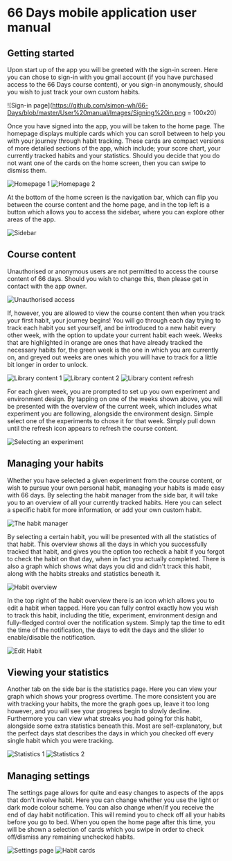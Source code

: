 # 66 Days mobile application user manual

## Getting started
Upon start up of the app you will be greeted with the sign-in screen. Here you can chose to sign-in with you gmail account (if you have purchased access to the 66 Days course content), or you sign-in anonymously, should you wish to just track your own custom habits.

![Sign-in page](https://github.com/simon-wh/66-Days/blob/master/User%20manual/Images/Signing%20in.png = 100x20)

Once you have signed into the app, you will be taken to the home page. The homepage displays multiple cards which you can scroll between to help you with your journey through habit tracking. These cards are compact versions of more detailed sections of the app, which include; your score chart, your currently tracked habits and your statistics. Should you decide that you do not want one of the cards on the home screen, then you can swipe to dismiss them.

![Homepage 1](https://github.com/simon-wh/66-Days/blob/master/User%20manual/Images/The%20home%20page%201.png)
![Homepage 2](https://github.com/simon-wh/66-Days/blob/master/User%20manual/Images/The%20home%20page%202.png)

At the bottom of the home screen is the navigation bar, which can flip you between the course content and the home page, and in the top left is a button which allows you to access the sidebar, where you can explore other areas of the app.


![Sidebar](https://github.com/simon-wh/66-Days/blob/master/User%20manual/Images/Side%20bar.png)

## Course content
Unauthorised or anonymous users are not permitted to access the course content of 66 days. Should you wish to change this, then please get in contact with the app owner.

![Unauthorised access](https://github.com/simon-wh/66-Days/blob/master/User%20manual/Images/Course%20content%20unathourised.png)

If, however, you are allowed to view the course content then when you track your first habit, your journey begins! You will go through each day trying to track each habit you set yourself, and be introduced to a new habit every other week, with the option to update your current habit each week. Weeks that are highlighted in orange are ones that have already tracked the necessary habits for, the green week is the one in which you are currently on, and greyed out weeks are ones which you will have to track for a little bit longer in order to unlock.

![Library content 1](https://github.com/simon-wh/66-Days/blob/master/User%20manual/Images/Course%20content%20completed.png)
![Library content 2](https://github.com/simon-wh/66-Days/blob/master/User%20manual/Images/Course%20content%20current.png)
![Library content refresh](https://github.com/simon-wh/66-Days/blob/master/User%20manual/Images/Course%20content%20refresh.png)

For each given week, you are prompted to set up you own experiment and environment design. By tapping on one of the weeks shown above, you will be presented with the overview of the current week, which includes what experiment you are following, alongside the environment design. Simple select one of the experiments to chose it for that week. Simply pull down until the refresh icon appears to refresh the course content.

![Selecting an experiment](https://github.com/simon-wh/66-Days/blob/master/User%20manual/Images/Selecting%20from%20the%20course.png)

## Managing your habits
Whether you have selected a given experiment from the course content, or wish to pursue your own personal habit, managing your habits is made easy with 66 days. By selecting the habit manager from the side bar, it will take you to an overview of all your currently tracked habits. Here you can select a specific habit for more information, or add your own custom habit.

![The habit manager](https://github.com/simon-wh/66-Days/blob/master/User%20manual/Images/Habit%20manager.png)

By selecting a certain habit, you will be presented with all the statistics of that habit. This overview shows all the days in which you successfully tracked that habit, and gives you the option too recheck a habit if you forgot to check the habit on that day, when in fact you actually completed. There is also a graph which shows what days you did and didn't track this habit, along with the habits streaks and statistics beneath it.

![Habit overview](https://github.com/simon-wh/66-Days/blob/master/User%20manual/Images/Habit%20overview.png)

In the top right of the habit overview there is an icon which allows you to edit a habit when tapped. Here you can fully control exactly how you wish to track this habit, including the title, experiment, environment design and fully-fledged control over the notification system. Simply tap the time to edit the time of the notification, the days to edit the days and the slider to enable/disable the notification.

![Edit Habit](https://github.com/simon-wh/66-Days/blob/master/User%20manual/Images/Editing%20a%20habit.png)

## Viewing your statistics
Another tab on the side bar is the statistics page. Here you can view your graph which shows your progress overtime. The more consistent you are with tracking your habits, the more the graph goes up, leave it too long however, and you will see your progress begin to slowly decline. Furthermore you can view what streaks you had going for this habit, alongside some extra statistics beneath this. Most are self-explanatory, but the perfect days stat describes the days in which you checked off every single habit which you were tracking.

![Statistics 1](https://github.com/simon-wh/66-Days/blob/master/User%20manual/Images/Stats.png)
![Statistics 2](https://github.com/simon-wh/66-Days/blob/master/User%20manual/Images/Streaks.png)

## Managing settings
The settings page allows for quite and easy changes to aspects of the apps that don't involve habit. Here you can change whether you use the light or dark mode colour scheme. You can also change when/if you receive the end of day habit notification. This will remind you to check off all your habits before you go to bed. When you open the home page after this time, you will be shown a selection of cards which you swipe in order to check off/dismiss any remaining unchecked habits.

![Settings page](https://github.com/simon-wh/66-Days/blob/master/User%20manual/Images/End%20of%20day%20notifcation.png)
![Habit cards](https://github.com/simon-wh/66-Days/blob/master/User%20manual/Images/Card%20swipes.png)